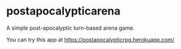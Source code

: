 # postapocalypticarena
A simple post-apocalyptic turn-based arena game.

You can try this app at https://postapocalypticrpg.herokuapp.com/
